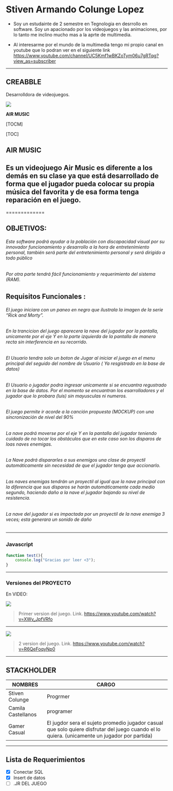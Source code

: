 # Stiven Armando Colunge Lopez

- Soy un estudainte de 2 semestre en Tegnologia en desrrollo en software. Soy un apacionado por los videojuegos y las animaciones, por lo tanto me inclino mucho mas a la aprte de multimedia.

- Al interesarme por el mundo de la multimedia tengo mi propio canal en youtube que lo podran ver en el siguiente link https://www.youtube.com/channel/UC5Kmf1wBKZoTym06u7gRTqg?view_as=subscriber

-------------

## CREABBLE
 Desarrolldora de videojuegos.

![](https://cdn130.picsart.com/318797516258211.png?type=webp&to=min&r=640)


**AIR MUSIC**

[TOCM]

[TOC]


## AIR MUSIC
Es un videojuego Air Music es diferente a los demás en su clase 
ya que está desarrollado de forma que el jugador pueda colocar su propia música del
favorita y de esa forma tenga reparación en el juego.
-------------
=============

OBJETIVOS:
-------------

###### Este software podrá ayudar a la población con discapacidad visual por su innovador funcionamiento y desarrollo a la hora de entretenimiento personal, también será parte del entretenimiento personal y será dirigido a todo público
###### Por otra parte tendrá fácil funcionamiento y requerimiento del sistema (RAM).


Requisitos Funcionales :
-------------
###### El juego iniciara con un paneo en negro que ilustrala la imagen de la serie “Rick and Morty”. 
###### En la trancicion del juego aparecera la nave del jugador por la pantalla, unicamente por el eje Y en la parte izquierda de la pantalla de manera recta sin interferencia en su recorrido.
###### El Usuario tendra solo un boton de Jugar al iniciar el juego en el menu principal del seguido del nombre de Usuario ( Ya resgistrado en la base de datos)
###### El Usuario o jugador podra ingresar unicamente si se encuantra regustrado en la base de datos. Por el momento se encuantran los esarrolladores y el jugador que lo probara (luis) sin mayusculas ni numeros.
###### El juego permite ir acorde a la canción propuesta (MOCKUP) con una sincronización de nivel del 90%
###### La nave podrá moverse por el eje Y en la pantalla del jugador teniendo cuidado de no tocar los obstáculos que en este caso son los disparos de loas naves enemigas.
###### La Nave podrá dispararles a sus enemigos una clase de proyectil automáticamente sin necesidad de que el jugador tenga que accionarlo.
###### Las naves enemigas tendrán un proyectil al igual que la nave principal con la diferencia que sus disparos se harán automáticamente cada medio segundo, haciendo daño a la nave el jugador bajando su nivel de resistencia.
###### La nave del jugador si es impactada por un proyectil de la nave enemiga 3 veces; esta generara un sonido de daño
                
----
### Javascript　

```javascript
function test(){
	console.log("Gracias por leer <3");
}
```
-------------
### Versiones del PROYECTO

En VIDEO:

![](https://i.ytimg.com/vi/XWv_JpfVRfo/hqdefault.jpg?sqp=-oaymwEZCPYBEIoBSFXyq4qpAwsIARUAAIhCGAFwAQ==&rs=AOn4CLCB5PIQMph_gDGQA05WXOSaiJNeHA)

> Primer version del juego. Link. https://www.youtube.com/watch?v=XWv_JpfVRfo
-------------
![](https://i.ytimg.com/vi/R6QeFoqyNp0/hqdefault.jpg?sqp=-oaymwEZCPYBEIoBSFXyq4qpAwsIARUAAIhCGAFwAQ==&rs=AOn4CLA-EnCvMYPXauLPzr-mK0_eqs4DhA)
> 2 version del juego.
> Link. https://www.youtube.com/watch?v=R6QeFoqyNp0
-------------
## STACKHOLDER

| NOMBRES  | CARGO |
| ------------- | ------------- |
| Stiven Colunge | Progrmer |
| Camila Castellanos  | programer |
| Gamer Casual | El jugdor sera el sujeto promedio jugador casual que solo quiere disfrutar del juego cuando el lo quiera. (unicamente un jugador por partida) |
-------------

## Lista de Requerimientos
- [x] Conectar SQL
- [x] Insert de datos
- [ ] .JR DEL JUEGO
